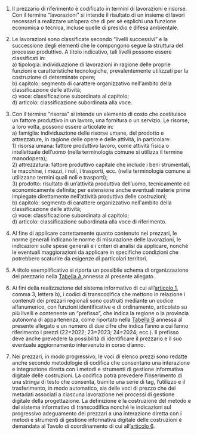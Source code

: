 1. Il prezzario di riferimento è codificato in termini di lavorazioni e risorse. Con il termine “lavorazioni” si intende il risultato di un insieme di lavori necessari a realizzare un’opera che di per sé esplichi una funzione economica o tecnica, incluse quelle di presidio e difesa ambientale.

2. Le lavorazioni sono classificate secondo “livelli successivi” e la successione degli elementi che le compongono segue la struttura del processo produttivo. A titolo indicativo, tali livelli possono essere classificati in:<br>a) tipologia: individuazione di lavorazioni in ragione delle proprie funzioni e caratteristiche tecnologiche, prevalentemente utilizzati per la costruzione di determinate opere;<br>b) capitolo: segmento di carattere organizzativo nell'ambito della classificazione delle attività;<br>c) voce: classificazione subordinata al capitolo;<br>d) articolo: classificazione subordinata alla voce.

3. Con il termine “risorsa” si intende un elemento di costo che costituisce un fattore produttivo in un lavoro, una fornitura o un servizio. Le risorse, a loro volta, possono essere articolate in:<br>a) famiglia: individuazione delle risorse umane, del prodotto e attrezzature, in ragione delle opere e delle attività, in particolare:<br>1) risorsa umana: fattore produttivo lavoro, come attività fisica o intellettuale dell’uomo (nella terminologia comune si utilizza il termine manodopera);<br>2) attrezzatura: fattore produttivo capitale che include i beni strumentali, le macchine, i mezzi, i noli, i trasporti, ecc. (nella terminologia comune si utilizzano termini quali noli e trasporti);<br>3) prodotto: risultato di un’attività produttiva dell’uomo, tecnicamente ed economicamente definita; per estensione anche eventuali materie prime impiegate direttamente nell’attività produttiva delle costruzioni;<br>b) capitolo: segmento di carattere organizzativo nell'ambito della classificazione delle attività;<br>c) voce: classificazione subordinata al capitolo;<br>d) articolo: classificazione subordinata alla voce di riferimento.

4. Al fine di applicare correttamente quanto contenuto nei prezzari, le norme generali indicano le norme di misurazione delle lavorazioni, le indicazioni sulle spese generali e i criteri di analisi da applicare, nonché le eventuali maggiorazioni da applicare in specifiche condizioni che potrebbero scaturire da esigenze di particolari territori.

5. A titolo esemplificativo si riporta un possibile schema di organizzazione del prezzario nella [Tabella A ](/index.html?article=allegato-1.14-tabella-A&version=1)annessa al presente allegato.

6. Ai fini della realizzazione del sistema informativo di cui all’[articolo 1](/index.html?article=allegato-1.14-articolo-1&version=1), comma 3, lettera b), i codici di transcodifica che mettono in relazione i contenuti dei prezzari regionali sono costruiti mediante un codice alfanumerico, con funzioni identificative e di ordinamento, articolato su più livelli e contenente un “prefisso”, che indica la regione o la provincia autonoma di appartenenza, come riportato nella [Tabella B](/index.html?article=allegato-1.14-tabella-B&version=1) annessa al presente allegato e un numero di due cifre che indica l’anno a cui fanno riferimento i prezzi (22=2022; 23=2023; 24=2024; ecc.). Il prefisso deve anche prevedere la possibilità di identificare il prezzario e il suo eventuale aggiornamento intervenuto in corso d’anno.

7. Nei prezzari, in modo progressivo, le voci di elenco prezzi sono redatte anche secondo metodologie di codifica che consentano una interazione e integrazione diretta con i metodi e strumenti di gestione informativa digitale delle costruzioni. La codifica potrà prevedere l’inserimento di una stringa di testo che consenta, tramite una serie di tag, l’utilizzo e il trasferimento, in modo automatico, sia delle voci di prezzo che dei metadati associati a ciascuna lavorazione nei processi di gestione digitale della progettazione. La definizione e la costruzione del metodo e del sistema informativo di transcodifica nonché le indicazioni sul progressivo adeguamento dei prezzari a una interazione diretta con i metodi e strumenti di gestione informativa digitale delle costruzioni è demandata al Tavolo di coordinamento di cui all’[articolo 6](/index.html?article=allegato-1.14-articolo-6&version=2).
